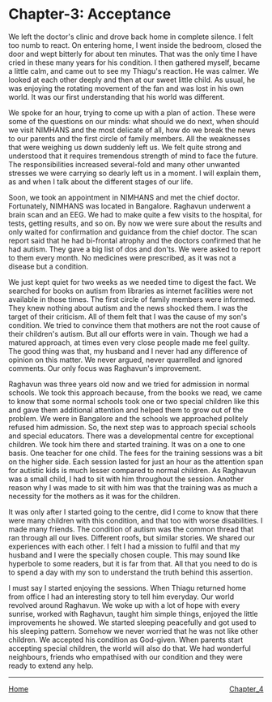 # Chapter-3: Acceptance

We left the doctor's clinic and drove back home in complete silence. I felt too numb to react. On entering home, I went inside the bedroom, closed the door and wept bitterly for about ten minutes. That was the only time I have cried in these many years for his condition. I then gathered myself, became a little calm, and came out to see my Thiagu's reaction. He was calmer. We looked at each other deeply and then at our sweet little child. As usual, he was enjoying the rotating movement of the fan and was lost in his own world. It was our first understanding that his world was different.

We spoke for an hour, trying to come up with a plan of action. These were some of the questions on our minds: what should we do next, when should we visit NIMHANS and the most delicate of all, how do we break the news to our parents and the first circle of family members. All the weaknesses that were weighing us down suddenly left us. We felt quite strong and understood that it requires tremendous strength of mind to face the future. The responsibilities increased several-fold and many other unwanted stresses we were carrying so dearly left us in a moment. I will explain them, as and when I talk about the different stages of our life.

Soon, we took an appointment in NIMHANS and met the chief doctor. Fortunately, NIMHANS was located in Bangalore. Raghavun underwent a brain scan and an EEG. We had to make quite a few visits to the hospital, for tests, getting results, and so on. By now we were sure about the results and only waited for confirmation and guidance from the chief doctor. The scan report said that he had bi-frontal atrophy and the doctors confirmed that he had autism. They gave a big list of dos and don'ts. We were asked to report to them every month. No medicines were prescribed, as it was not a disease but a condition.

We just kept quiet for two weeks as we needed time to digest the fact. We searched for books on autism from libraries as internet facilities were not available in those times. The first circle of family members were informed. They knew nothing about autism and the news shocked them. I was the target of their criticism. All of them felt that I was the cause of my son's condition. We tried to convince them that mothers are not the root cause of their children's autism. But all our efforts were in vain. Though we had a matured approach, at times even very close people made me feel guilty. The good thing was that, my husband and I never had any difference of opinion on this matter. We never argued, never quarrelled and ignored comments. Our only focus was Raghavun's improvement. 

Raghavun was three years old now and we tried for admission in normal schools. We took this approach because, from the books we read, we came to know that some normal schools took one or two special children like this and gave them additional attention and helped them to grow out of the problem. We were in Bangalore and the schools we approached politely refused him admission. So, the next step was to approach special schools and special educators. There was a developmental centre for exceptional children. We took him there and started training. It was on a one to one basis.  One teacher for one child. The fees for the training sessions was a bit on the higher side. Each session lasted for just an hour as the attention span for autistic kids is much lesser compared to normal children. As Raghavun was a small child, I had to sit with him throughout the session. Another reason why I was made to sit with him was that the training was as much a necessity for the mothers as it was for the children. 

It was only after I started going to the centre, did I come to know that there were many children with this condition, and that too with worse disabilities. I made many friends. The condition of autism was the common thread that ran through all our lives. Different roofs, but similar stories. We shared our experiences with each other. I felt I had a mission to fulfil and that my husband and I were the specially chosen couple. This may sound like hyperbole to some readers, but it is far from that. All that you need to do is to spend a day with my son to understand the truth behind this assertion.

I must say I started enjoying the sessions. When Thiagu returned home from office I had an interesting story to tell him everyday. Our world revolved around Raghavun. We woke up with a lot of hope with every sunrise, worked with Raghavun, taught him simple things, enjoyed the little improvements he showed. We started sleeping peacefully and got used to his sleeping pattern. Somehow we never worried that he was not like other children. We accepted his condition as God-given. When parents start accepting special children, the world will also do that. We had wonderful neighbours, friends who empathised with our condition and they were ready to extend any help.

<hr>
<span style="display:flex; justify-content: space-between;">
	<a href="index.html">Home</a> <a href="Chapter_4.html">Chapter_4</a> </span> 